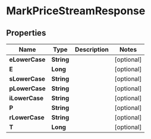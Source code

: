 

# MarkPriceStreamResponse


## Properties

| Name | Type | Description | Notes |
|------------ | ------------- | ------------- | -------------|
|**eLowerCase** | **String** |  |  [optional] |
|**E** | **Long** |  |  [optional] |
|**sLowerCase** | **String** |  |  [optional] |
|**pLowerCase** | **String** |  |  [optional] |
|**iLowerCase** | **String** |  |  [optional] |
|**P** | **String** |  |  [optional] |
|**rLowerCase** | **String** |  |  [optional] |
|**T** | **Long** |  |  [optional] |



